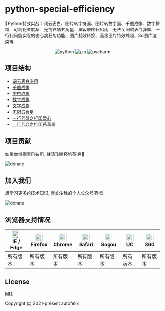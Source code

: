 # python-special-efficiency
🌈Python特效实战：词云表白、图片转字符画、图片转数字画、千图成像、数字舞蹈、可视化进度条、无穷炫酷五角星、黑客帝国代码雨、无法关闭的表白弹窗、一行代码能实现的丧心病狂的功能、图片特效转换、高级图片特效处理、3d图片渲染等

<p align="center">
  <img src="https://img.shields.io/badge/python->=3.0-ff69b4.svg" alt="python">
  <img src="https://img.shields.io/badge/pip->=3.0-6bb59a.svg" alt="pip">
  <img src="https://img.shields.io/badge/pycharm->=3.0-brightgreen.svg" alt="pycharm">
</p>

## 项目结构
- [词云表白专用](https://github.com/autofelix/python-special-efficiency/blob/main/word_cloud/main.py)
- [千图成像](https://github.com/autofelix/python-special-efficiency/blob/main/thousand_map_imaging/main.py)
- [字符成像](https://github.com/autofelix/python-special-efficiency/blob/main/charset_picture/main.py)
- [数字成像](https://github.com/autofelix/python-special-efficiency/blob/main/digital_picture/main.py)
- [文字成像](https://github.com/autofelix/python-special-efficiency/blob/main/word_picture/main.py)
- [无限五角星](https://github.com/autofelix/python-special-efficiency/blob/main/endless_star/main.py)
- [一行代码之打印爱心](https://github.com/autofelix/python-special-efficiency/blob/main/one_line_code/line_1.py)
- [一行代码之打印芭蕉扇](https://github.com/autofelix/python-special-efficiency/blob/main/one_line_code/line_2.py)

## 项目贡献

如果你觉得项目有用, 就请我喝杯奶茶吧 :tropical_drink:

![donate](https://autofelix.github.io/autofelix/assets/imgs/sponsor.png)

## 加入我们

想学习更多的技术知识, 就关注我的个人公众号吧 :blush:

![donate](https://autofelix.github.io/autofelix/assets/imgs/userinfo.png)

## 浏览器支持情况

| [<img src="https://autofelix.github.io/autofelix/assets/icons/ie.svg" alt="IE / Edge" width="24px" height="24px" />](https://godban.github.io/browsers-support-badges/)</br>IE / Edge | [<img src="https://autofelix.github.io/autofelix/assets/icons/firefox.svg" alt="Firefox" width="24px" height="24px" />](https://godban.github.io/browsers-support-badges/)</br>Firefox | [<img src="https://autofelix.github.io/autofelix/assets/icons/chrome.svg" alt="Chrome" width="24px" height="24px" />](https://godban.github.io/browsers-support-badges/)</br>Chrome | [<img src="https://autofelix.github.io/autofelix/assets/icons/safari.svg" alt="Safari" width="24px" height="24px" />](https://godban.github.io/browsers-support-badges/)</br>Safari | [<img src="https://autofelix.github.io/autofelix/assets/icons/sogou.svg" alt="Sogou" width="24px" height="24px" />](https://godban.github.io/browsers-support-badges/)</br>Sogou | [<img src="https://autofelix.github.io/autofelix/assets/icons/uc.svg" alt="UC" width="24px" height="24px" />](https://godban.github.io/browsers-support-badges/)</br>UC | [<img src="https://autofelix.github.io/autofelix/assets/icons/360.svg" alt="360" width="24px" height="24px" />](https://godban.github.io/browsers-support-badges/)</br>360 |
| --------- | --------- | --------- | --------- | --------- | --------- | --------- |
| 所有版本 | 所有版本 | 所有版本 | 所有版本 | 所有版本 | 所有版本 | 所有版本 |

## License

[MIT](https://github.com/autofelix/python-special-efficiency/blob/main/LICENSE)

Copyright (c) 2021-present autofelix

